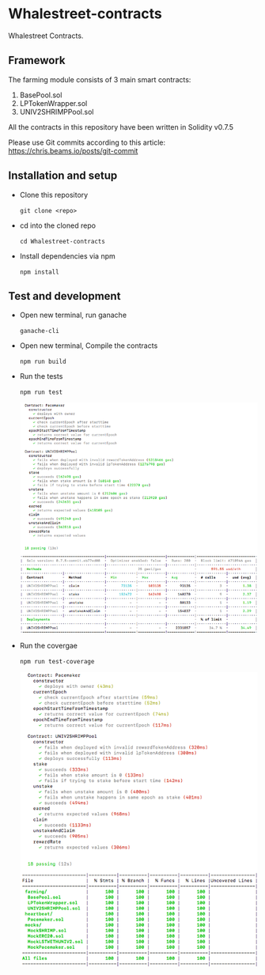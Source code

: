 # Whalestreet-contracts
 Whalestreet Contracts.

## Framework
The farming module consists of 3 main smart contracts:

1. BasePool.sol
2. LPTokenWrapper.sol
3. UNIV2SHRIMPPool.sol


All the contracts in this repository have been written in Solidity v0.7.5

Please use Git commits according to this article: https://chris.beams.io/posts/git-commit

## Installation and setup
* Clone this repository

  `git clone <repo>`

* cd into the cloned repo

  `cd Whalestreet-contracts`

* Install dependencies via npm

  `npm install`


## Test and development

* Open new terminal, run ganache

  `ganache-cli`


* Open new terminal, Compile the contracts

  `npm run build`

* Run the tests

  `npm run test`

  ![Farming Test Result](images/farming-test-result.png)

* Run the covergae

  `npm run test-coverage`

  ![Farming Coverage Result](images/farming-coverage-result.png)
